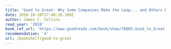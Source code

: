 ```yaml
---
title: 'Good to Great: Why Some Companies Make the Leap... and Others Don''t'
date: 2018-10-20T17:40:28.109Z
author: James C. Collins
read_year: '2018'
book_ref_url: 'https://www.goodreads.com/book/show/76865.Good_to_Great'
recommendation: '4'
url: /bookshelf/good-to-great
---
```


